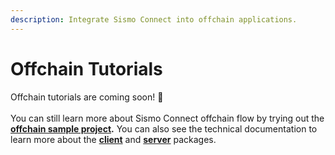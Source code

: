 ```yaml
---
description: Integrate Sismo Connect into offchain applications.
---
```


# Offchain Tutorials

Offchain tutorials are coming soon! 👀\
\
You can still learn more about Sismo Connect offchain flow by trying out the [**offchain sample project**](../run-example-apps/offchain-sample-project.md)**.** You can also see the technical documentation to learn more about the [**client**](../technical-documentation/client.md) and [**server**](../technical-documentation/server.md) packages.&#x20;
